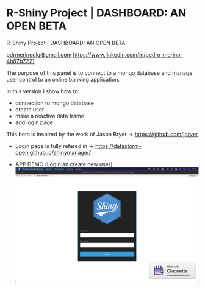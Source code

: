 # R-Shiny Project | DASHBOARD: AN OPEN BETA

R-Shiny Project | DASHBOARD: AN OPEN BETA

pdrmerinodlg@gmail.com 
https://www.linkedin.com/in/pedro-merino-4b87b7221


The purpose of this panel is to connect to a mongo database and manage user control to an online banking application.

In this version I show how to:
* connection to mongo database
* create user
* make a reactive data frame
* add login page

This beta is inspired by the work of Jason Bryer -> https://github.com/jbryer 

- Login page is fully refered in -> https://datastorm-open.github.io/shinymanager/

* APP DEMO (Login an create new user)
![](Login(NewUser).gif)
